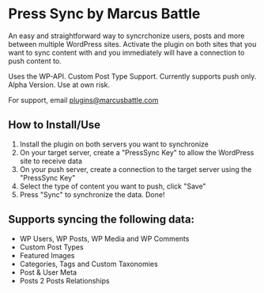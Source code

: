# Press Sync by Marcus Battle

An easy and straightforward way to syncrchonize users, posts and more between multiple WordPress sites. Activate the plugin on both sites that you want to sync content with and you immediately will have a connection to push content to.

Uses the WP-API. Custom Post Type Support. Currently supports push only. Alpha Version. Use at own risk.

For support, email plugins@marcusbattle.com

## How to Install/Use

1) Install the plugin on both servers you want to synchronize
2) On your target server, create a "PressSync Key" to allow the WordPress site to receive data
3) On your push server, create a connection to the target server using the "PressSync Key"
4) Select the type of content you want to push, click "Save"
5) Press "Sync" to synchronize the data. Done!

## Supports syncing the following data:
- WP Users, WP Posts, WP Media and WP Comments
- Custom Post Types
- Featured Images
- Categories, Tags and Custom Taxonomies
- Post & User Meta
- Posts 2 Posts Relationships
